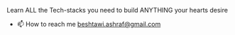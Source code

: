 Learn ALL the Tech-stacks you need to build ANYTHING your hearts desire

- 📫 How to reach me beshtawi.ashraf@gmail.com


